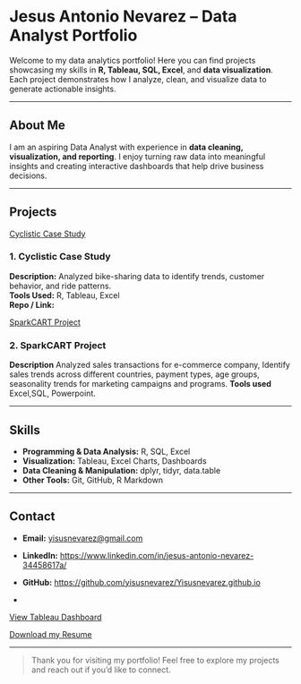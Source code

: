 # Jesus Antonio Nevarez – Data Analyst Portfolio

Welcome to my data analytics portfolio! Here you can find projects showcasing my skills in **R, Tableau, SQL, Excel**, and **data visualization**. Each project demonstrates how I analyze, clean, and visualize data to generate actionable insights.

---

## About Me
I am an aspiring Data Analyst with experience in **data cleaning, visualization, and reporting**. I enjoy turning raw data into meaningful insights and creating interactive dashboards that help drive business decisions.


---

## Projects
[Cyclistic Case Study](https://github.com/yisusnevarez/cyclistic-case-study)
### 1. Cyclistic Case Study
**Description:** Analyzed bike-sharing data to identify trends, customer behavior, and ride patterns.  
**Tools Used:** R, Tableau, Excel  
**Repo / Link:** 


[SparkCART Project](https://www.kaggle.com/code/antonionvrz/sparkcart-project)
### 2. SparkCART Project
**Description** Analyzed sales transactions for e-commerce company, Identify sales trends across different countries, payment types, age groups, seasonality trends for marketing campaigns and programs.
**Tools used** Excel,SQL, Powerpoint.


---

## Skills
- **Programming & Data Analysis:** R, SQL, Excel  
- **Visualization:** Tableau, Excel Charts, Dashboards  
- **Data Cleaning & Manipulation:** dplyr, tidyr, data.table  
- **Other Tools:** Git, GitHub, R Markdown

---

## Contact
- **Email:** yisusnevarez@gmail.com
- **LinkedIn:** https://www.linkedin.com/in/jesus-antonio-nevarez-34458617a/
- **GitHub:** https://github.com/yisusnevarez/Yisusnevarez.github.io

- 
[View Tableau Dashboard](https://public.tableau.com/app/profile/antonio.nevarez/vizzes)


[Download my Resume](Resume%20(1).pdf)

---

> Thank you for visiting my portfolio! Feel free to explore my projects and reach out if you’d like to connect.
